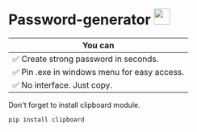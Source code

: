 # Password-generator <img src="https://github.com/blackcater/blackcater/raw/main/images/Hi.gif" height="32"/></h1>
| You can       | 
| ------------- |
| :white_check_mark: Create strong password in seconds. |
| :white_check_mark: Pin .exe in windows menu for easy access. |
| :white_check_mark: No interface. Just copy. |

Don't forget to install clipboard module.
```py
pip install clipboard
```
